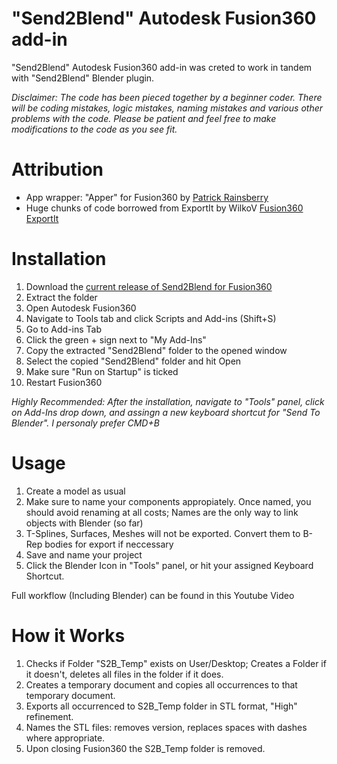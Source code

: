 # "Send2Blend" Autodesk Fusion360 add-in

"Send2Blend" Autodesk Fusion360 add-in was creted to work in tandem with "Send2Blend" Blender plugin.

*Disclaimer: 
The code has been pieced together by a beginner coder. There will be coding mistakes, logic mistakes, naming mistakes and various other problems with the code. Please be patient and feel free to make modifications to the code as you see fit.*

# Attribution
  - App wrapper: "Apper" for Fusion360 by [Patrick Rainsberry](https://twitter.com/prrainsberry)
  - Huge chunks of code borrowed from ExportIt by WilkoV [Fusion360 ExportIt](https://github.com/WilkoV/Fusion360_ExportIt)

# Installation 
1. Download the [current release of Send2Blend for Fusion360](https://github.com/StudioPetrikas/Send2Blend_Fusion360/files/5112152/Send2Blend_Fusion360_v1.0.zip)
2. Extract the folder
3. Open Autodesk Fusion360
4. Navigate to Tools tab and click Scripts and Add-ins (Shift+S)
5. Go to Add-ins Tab
6. Click the green + sign next to "My Add-Ins"
7. Copy the extracted "Send2Blend" folder to the opened window
8. Select the copied "Send2Blend" folder and hit Open
9. Make sure "Run on Startup" is ticked
10. Restart Fusion360

*Highly Recommended: After the installation, navigate to "Tools" panel, click on Add-Ins drop down, and assingn a new keyboard shortcut for "Send To Blender". I personaly prefer CMD+B*

# Usage
1. Create a model as usual
2. Make sure to name your components appropiately. Once named, you should avoid renaming at all costs; Names are the only way to link objects with Blender (so far)
3. T-Splines, Surfaces, Meshes will not be exported. Convert them to B-Rep bodies for export if neccessary
4. Save and name your project
5. Click the Blender Icon in "Tools" panel, or hit your assigned Keyboard Shortcut.

Full workflow (Including Blender) can be found in this Youtube Video

# How it Works
1. Checks if Folder "S2B_Temp" exists on User/Desktop; Creates a Folder if it doesn't, deletes all files in the folder if it does.
2. Creates a temporary document and copies all occurrences to that temporary document.
3. Exports all occurrenced to S2B_Temp folder in STL format, "High" refinement. 
4. Names the STL files: removes version, replaces spaces with dashes where appropriate.
5. Upon closing Fusion360 the S2B_Temp folder is removed.



